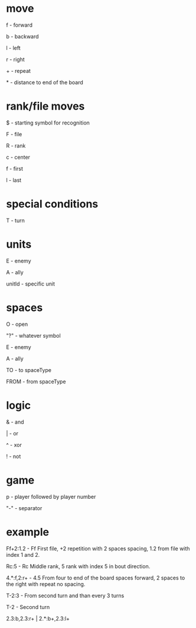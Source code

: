 # move
f - forward

b - backward

l - left

r - right

\+ - repeat

\* - distance to end of the board

# rank/file moves
$ - starting symbol for recognition

F - file

R - rank

c - center

f - first

l - last

# special conditions
T - turn

# units
E - enemy

A - ally

unitId - specific unit

# spaces
O - open

"?" - whatever symbol

E - enemy

A - ally

TO - to spaceType

FROM - from spaceType

# logic
& - and

| - or

^ - xor

! - not

# game
p - player followed by player number

"-" - separator

# example
Ff+2:1.2 - Ff First file, +2 repetition with 2 spaces spacing, 1.2 from file with index 1 and 2.

Rc:5 - Rc Middle rank, 5 rank with index 5 in bout direction.

4.*:f,2:r+ - 4.5 From four to end of the board spaces forward, 2 spaces to the right with repeat no spacing.

T-2:3 - From second turn and than every 3 turns

T-2 - Second turn

2.3:b,2.3:r+ | 2.*:b+,2.3:l+
